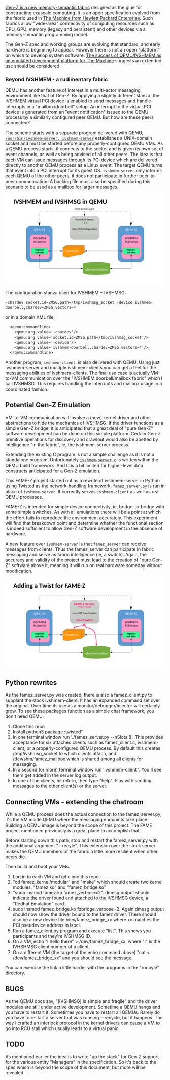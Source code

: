 [Gen-Z is a new memory-semantic fabric](https://genzconsortium.org/) designed as the glue for constructing exascale computing.  It is an open specification evolved from the fabric used in [The Machine from Hewlett Packard Enterprise](https://www.hpe.com/TheMachine).  Such fabrics allow "wide-area" connectivity of computing resources such as CPU, GPU, memory (legacy and persistent) and other devices via a memory-semantic programming model.

The Gen-Z spec and working groups are evolving that standard, and early hardware is beginning to appear.  However there is not an open "platform" on which to develop system software.  [The success of QEMU/IVSHMEM as an emulated development platform for The Machine](docs/FAME_background.md) suggests an extended use should be considered. 
  
### Beyond IVSHMEM - a rudimentary fabric

QEMU has another feature of interest in a multi-actor messaging environment like that of Gen-Z.  By applying a slightly different stanza, the IVSHMEM virtual PCI device is enabled to send messages and handle interrupts in a "mailbox/doorbell" setup.   An interrupt to the virtual PCI device is generated from an "event notification" issued to the QEMU process by a similarly configured peer QEMU.  But how are these peers connected?

The scheme starts with a separate program delivered with QEMU, [```/usr/bin/ivshmem-server. ivshmem-server```](https://www.google.com/search?newwindow=1&qivshmem-spec.txt) establishes a UNIX-domain socket and must be started before any properly-configured QEMU VMs.  As a QEMU process starts, it connects to the socket and is given its own set of event channels, as well as being advised of all other peers.  The idea is that each VM can issue messages through its PCI device which are delivered directly to another QEMU process as a Linux event.  The target QEMU turns that event into a PCI interrupt for its guest OS.  ```ivshmem-server``` only informs each QEMU of the other peers, it does not participate in further peer-to-peer communcation.  A backing file must also be specified during this scenario to be used as a mailbox for larger messages.

![alt text][IVSHMSG]

[IVSHMSG]: https://github.com/coloroco/FAME-Z/blob/master/docs/images/IVSHMSG%20block.png "Figure 1"

The configuration stanza used for IVSHMEM + IVSHMSG:
```
-chardev socket,id=ZMSG,path=/tmp/ivshmsg_socket -device ivshmem-doorbell,chardev=ZMSG,vectors=4
```
or in a domain XML file,
```
  <qemu:commandline>
    <qemu:arg value='-chardev'/>
    <qemu:arg value='socket,id=ZMSG,path=/tmp/ivshmsg_socket'/>
    <qemu:arg value='-device'/>
    <qemu:arg value='ivshmem-doorbell,chardev=ZMSG,vectors=4'/>
  </qemu:commandline>
```

Another program, ```ivshmem-client```, is also delivered with QEMU.  Using just ivshmem-server and multiple ivshmem-clients you can get a feel for the messaging abilities of ivshmem-clients.  The final use case is actually VM-to-VM
communication over the "IVSHMEM doorbell/mailbox fabric" which I call IVSHMSG.  This requires handling the interrupts and mailbox usage in a coordinated fashion.

## Potential Gen-Z Emulation

VM-to-VM communication will involve a (new) kernel driver and other abstractions to hide the mechanics of IVSHMSG.  If the driver functions as a simple Gen-Z bridge, it is anticipated that a great deal of "pure Gen-Z" software development
can be done on this simple platform.  Certain Gen-Z primitive operations for discovery and crawlout would also be abetted by intelligence "in the fabric", ie, the ivshmem-server process.

Extending the existing C program is not a simple challenge as it is not a standalone program.
Unfortunately [```ivshmem-server.c```](https://github.com/qemu/qemu/tree/master/contrib/ivshmem-server) is written within the QEMU build framework.   And C is a bit limited for higher-level data constructs anticipated for a Gen-Z emulation.

This FAME-Z project started out as a rewrite of ivshmem-server in Python using Twisted as the network-handling framework.  ```famez_server.py``` is run in place of ```ivshmem-server```.  It correctly serves ```ivshmem-client``` as well as real QEMU processes.  

FAME-Z is intended for simple device connectivity, ie, bridge-to-bridge with some simple switches.  As with all emulations there will be a point at which the effort fails to reproduce the environment accurately.  This experiment will find that breakdown point and determine whether the functional section is indeed sufficient to allow Gen-Z software development in the absence of hardware.

A new feature over ```ivshmem-server``` is that ```famez_server``` can receive messages from clients.  Thus the famez_server can participate in fabric messaging and serve as fabric intelligence (ie, a switch).  Again, the accuracy and validity of the project must lead to the creation of "pure Gen-Z" software above it, meaning it will run on real hardware someday without modification.


![alt text][FAME-Z]

[FAME-Z]: https://github.com/coloroco/FAME-Z/blob/master/docs/images/FAME-Z%20block.png "Figure 2"


## Python rewrites

As the famez_server.py was created, there is also a famez_client.py to supplant the stock ivshmem-client.  It has an expanded command set over the original.  Over time its use as a monitor/debugger/injector will certainly grow.  To see these packages function as a simple chat framework, you don't need QEMU.

1. Clone this repo
1. Install python3 package :twisted"
1. In one terminal window run './famez_server.py  --nSlots 8'.  This provides acceptance for six attached clients such as famez_client.c, ivshmem-client, or a properly-configured QEMU process.  By default this creates /tmp/ivshmsg_socket to which clients attach, and /dev/shm/famez_mailbox which is shared among all clients for messaging.
1. In a second (or more) terminal window run 'ivshmem-client '.  You'll see them get added in the server log output.
1. In one of the clients, hit return, then type "help".  Play with sending messages to the other client(s) or the server.

## Connecting VMs - extending the chatroom

While a QEMU process does the actual connection to the famez_server.py, it's the VM inside QEMU where the messaging endpoints take place.  Building a QEMU image is beyond the scope of this project.  The FAME project mentioned previously is a great place to accomplish that.

Before starting down this path, stop and restart the famez_server.py with the additional argument "--recyle".  This extension over the stock server makes the QEMU members of the fabric a little more resilient when other peers die.

Then build and boot your VMs.

1. Log in to each VM and git clone this repo.
1. "cd famez_kernel/modular" and "make" which should create two kernel modules, "famez.ko" and "famez_bridge.ko"
1. "sudo insmod famez.ko famez_verbose=2".  dmesg output should indicate the driver found and attached to the IVSHMSG device, a "Redhat Emulation" card.
1. sudo insmod famez_bridge.ko fzbridge_verbose=2.  Again dmesg output should now show the driver bound to the famez driver.  There should also be a new device file /dev/famez_bridge_xx where xx matches the PCI pseudevice address in lspci.
1. Run a famez_client.py program and execute "list".  This shows you participants and they're IVSHMSG ID.
1. On a VM, echo "I:hello there" > /dev/famez_bridge_xx, where "I" is the IVHSHMSG client number of a client.
2. On a different VM (the target of the echo command above) "cat < /dev/famez_bridge_xx" and you should see the message.

You can exercise the link a little harder with the programs in the "rocpyle" directory.

## BUGS

As the QEMU docs say, "(IVSHMSG) is simple and fragile" and the driver modules are still under active development.  Sometime a QEMU hangs and you have to restart it.  Sometimes you have to restart all QEMUs.  Rarely do you have to restart a server that was running --recycle, but it happens.  The way I crafted an interlock protocol in the kernel
drivers can cause a VM to go into RCU stall which usually leads to a virtual panic.

## TODO

As mentioned earlier the idea is to write "up the stack" for Gen-Z support for the various entity "Managers" in the specification.   So it's back to the spec which is beyond the scope of this document, but more will be revealed.
